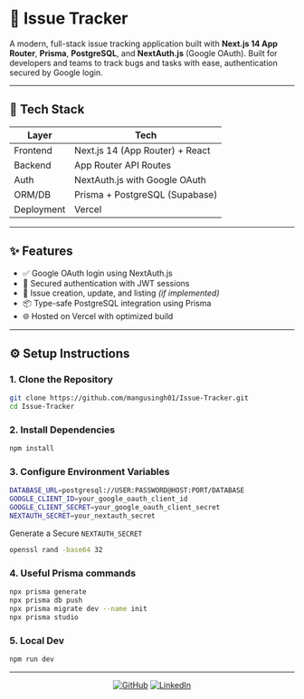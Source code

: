 
# 🐞 Issue Tracker

A modern, full-stack issue tracking application built with **Next.js 14 App Router**, **Prisma**, **PostgreSQL**, and **NextAuth.js** (Google OAuth). Built for developers and teams to track bugs and tasks with ease, authentication secured by Google login.

---

## 🔧 Tech Stack

| Layer      | Tech                            |
| ---------- | ------------------------------- |
| Frontend   | Next.js 14 (App Router) + React |
| Backend    | App Router API Routes           |
| Auth       | NextAuth.js with Google OAuth   |
| ORM/DB     | Prisma + PostgreSQL (Supabase)  |
| Deployment | Vercel                          |

---

## ✨ Features

- ✅ Google OAuth login using NextAuth.js
- 🔐 Secured authentication with JWT sessions
- 📄 Issue creation, update, and listing _(if implemented)_
- 📦 Type-safe PostgreSQL integration using Prisma
- 🌐 Hosted on Vercel with optimized build

---

## ⚙️ Setup Instructions

### 1. Clone the Repository

```bash
git clone https://github.com/mangusingh01/Issue-Tracker.git
cd Issue-Tracker
```

### 2. Install Dependencies

```bash
npm install
```

### 3. Configure Environment Variables

```bash
DATABASE_URL=postgresql://USER:PASSWORD@HOST:PORT/DATABASE
GOOGLE_CLIENT_ID=your_google_oauth_client_id
GOOGLE_CLIENT_SECRET=your_google_oauth_client_secret
NEXTAUTH_SECRET=your_nextauth_secret
```

Generate a Secure `NEXTAUTH_SECRET`

```bash
openssl rand -base64 32
```

### 4. Useful Prisma commands

```bash
npx prisma generate
npx prisma db push
npx prisma migrate dev --name init
npx prisma studio

```

### 5. Local Dev

```bash
npm run dev
```
---
<p align="center">
<a href="https://github.com/mangusingh01"><img src="https://user-images.githubusercontent.com/58532023/171219272-a68dd897-a9c7-4826-b7e6-10ef84e6a0a8.png" alt="GitHub"/></a>
<a href="https://www.linkedin.com/in/mangu-singh/"><img src="https://user-images.githubusercontent.com/58532023/171219303-8839f911-21bf-453f-b517-9dd6ef9a873c.png" alt="LinkedIn"/></a>
</p>
